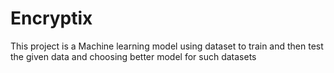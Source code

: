 # Encryptix
This project is a Machine learning model using dataset to train and then test the given data and choosing better model for such datasets
